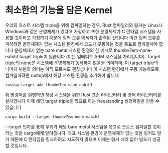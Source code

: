 # 최소한의 기능을 담은 Kernel

우리의 호스트 시스템 triple을 위해 컴파일하는 경우,
Rust 컴파일러와 링커는 Linux나 Windows와 같은 운영체제가 있다고 가정하고 또한 운영체제가
C 런타임 시스템을 사용할 것이라고 가정하기 때문에 링커 오류 메세지가 출력된 것입니다
이런 링커 오류를 피하려면 운영체제가 없는 시스템 환경에서 코드가 구동하는 것을 목표로 컴파일해야 합니다
운영체제가 없는 bare metal 시스템 환경의 한 예시로 thumbv7em-none-eabihf target triple이 있습니다
(이는 임베디드 ARM 시스템을 가리킵니다). Target triple의 none은 시스템에 운영체제가 동작하지 않음을 의미하며,
이 target triple의 나머지 부분의 의미는 아직 모르셔도 괜찮습니다
이 시스템 환경에서 구동 가능하도록 컴파일하려면 rustup에서 해당 시스템 환경을 추가해야 합니다

    rustup target add thumbv7em-none-eabihf

위 명령어를 실행하면 해당 시스템을 위한 Rust 표준 라이브러리 및 코어 라이브러리를 설치합니다
이제 해당 target triple을 목표로 하는 freestanding 실행파일을 만들 수 있습니다

    cargo build --target thumbv7em-none-eabihf

--target 인자를 통해 우리가 해당 bare metal 시스템을 목표로 크로스 컴파일할 것이라는 것을 cargo에게 알려줍니다.
목표 시스템 환경에 운영체제가 없는 것을 링커도 알기 때문에
C 런타임을 링크하려고 시도하지 않으며 이제는 링커 에러 없이 빌드가 성공할 것입니다.